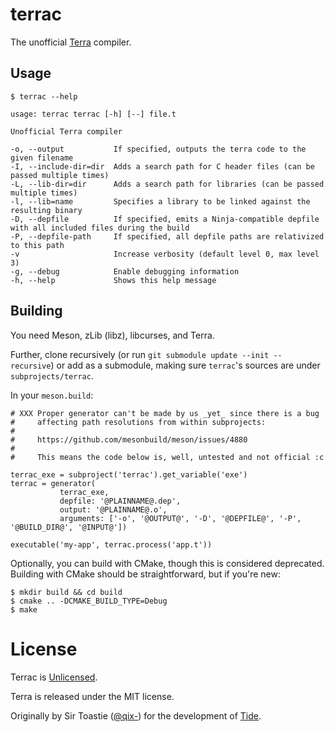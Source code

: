 # terrac

The unofficial [Terra](http://terralang.org/) compiler.

## Usage

```console
$ terrac --help

usage: terrac terrac [-h] [--] file.t

Unofficial Terra compiler

-o, --output           If specified, outputs the terra code to the given filename
-I, --include-dir=dir  Adds a search path for C header files (can be passed multiple times)
-L, --lib-dir=dir      Adds a search path for libraries (can be passed multiple times)
-l, --lib=name         Specifies a library to be linked against the resulting binary
-D, --depfile          If specified, emits a Ninja-compatible depfile with all included files during the build
-P, --depfile-path     If specified, all depfile paths are relativized to this path
-v                     Increase verbosity (default level 0, max level 3)
-g, --debug            Enable debugging information
-h, --help             Shows this help message
```

## Building

You need Meson, zLib (libz), libcurses, and Terra.

Further, clone recursively (or run `git submodule update --init --recursive`) or add
as a submodule, making sure `terrac`'s sources are under `subprojects/terrac`.

In your `meson.build`:
```meson
# XXX Proper generator can't be made by us _yet_ since there is a bug
#     affecting path resolutions from within subprojects:
#
#     https://github.com/mesonbuild/meson/issues/4880
#
#     This means the code below is, well, untested and not official :c

terrac_exe = subproject('terrac').get_variable('exe')
terrac = generator(
           terrac_exe,
           depfile: '@PLAINNAME@.dep',
           output: '@PLAINNAME@.o',
           arguments: ['-o', '@OUTPUT@', '-D', '@DEPFILE@', '-P', '@BUILD_DIR@', '@INPUT@'])

executable('my-app', terrac.process('app.t'))
```

Optionally, you can build with CMake, though this is considered deprecated.
Building with CMake should be straightforward, but if you're new:

```console
$ mkdir build && cd build
$ cmake .. -DCMAKE_BUILD_TYPE=Debug
$ make
```

# License
Terrac is [Unlicensed](http://unlicense.org/).

Terra is released under the MIT license.

Originally by Sir Toastie ([@qix-](https://github.com/qix-)) for the development of [Tide](https://reddit.com/r/tidemmo).
